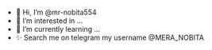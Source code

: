 - 👋 Hi, I’m @mr-nobita554
- 👀 I’m interested in ...
- 🌱 I’m currently learning ...
- ✨ Search me on telegram my username @MERA_NOBITA 

<!---
mr-nobita554/mr-nobita554 is a ✨ special ✨ repository because its `README.md` (this file) appears on your GitHub profile.
You can click the Preview link to take a look at your changes.
--->
